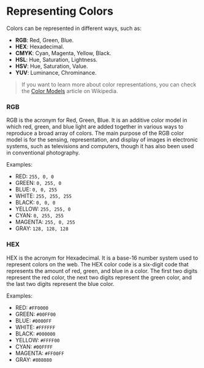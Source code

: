 # Representing Colors

Colors can be represented in different ways, such as:

- **RGB**: Red, Green, Blue.
- **HEX**: Hexadecimal.
- **CMYK**: Cyan, Magenta, Yellow, Black.
- **HSL**: Hue, Saturation, Lightness.
- **HSV**: Hue, Saturation, Value.
- **YUV**: Luminance, Chrominance.

> If you want to learn more about color representations, you can check the [Color Models](https://en.wikipedia.org/wiki/Color_model) article on Wikipedia.

### RGB

RGB is the acronym for Red, Green, Blue. It is an additive color model in which red, green, and blue light are added together in various ways to reproduce a broad array of colors. The main purpose of the RGB color model is for the sensing, representation, and display of images in electronic systems, such as televisions and computers, though it has also been used in conventional photography.

Examples:

- RED: `255, 0, 0`
- GREEN: `0, 255, 0`
- BLUE: `0, 0, 255`
- WHITE: `255, 255, 255`
- BLACK: `0, 0, 0`
- YELLOW: `255, 255, 0`
- CYAN: `0, 255, 255`
- MAGENTA: `255, 0, 255`
- GRAY: `128, 128, 128`

### HEX

HEX is the acronym for Hexadecimal. It is a base-16 number system used to represent colors on the web. The HEX color code is a six-digit code that represents the amount of red, green, and blue in a color. The first two digits represent the red color, the next two digits represent the green color, and the last two digits represent the blue color.

Examples:

- RED: `#FF0000`
- GREEN: `#00FF00`
- BLUE: `#0000FF`
- WHITE: `#FFFFFF`
- BLACK: `#000000`
- YELLOW: `#FFFF00`
- CYAN: `#00FFFF`
- MAGENTA: `#FF00FF`
- GRAY: `#808080`